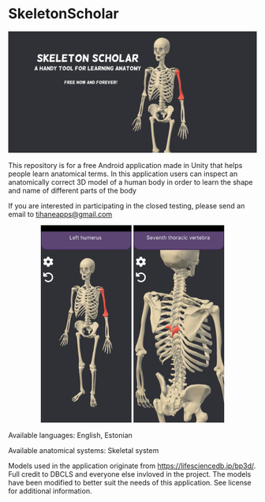 # SkeletonScholar

<p align="center">
    <img src="screenshots/feature-graphic.png" alt="screenshot">
</p>

This repository is for a free Android application made in Unity that helps people learn anatomical terms. In this application users can inspect an anatomically correct 3D model of a human body in order to learn the shape and name of different parts of the body

If you are interested in participating in the closed testing, please send an email to tihaneapps@gmail.com

<p align="center">
    <img src="screenshots/Screenshot_20240502_134103_AnatomyApp.jpg" alt="screenshot" height="400">
    <img src="screenshots/Screenshot_20240503_094943_AnatomyApp.jpg" alt="screenshot" height="400">
</p>

Available languages: English, Estonian

Available anatomical systems: Skeletal system

Models used in the application originate from https://lifesciencedb.jp/bp3d/. Full credit to DBCLS and everyone else invloved in the project. The models have been modified to better suit the needs of this application. See license for additional information.
